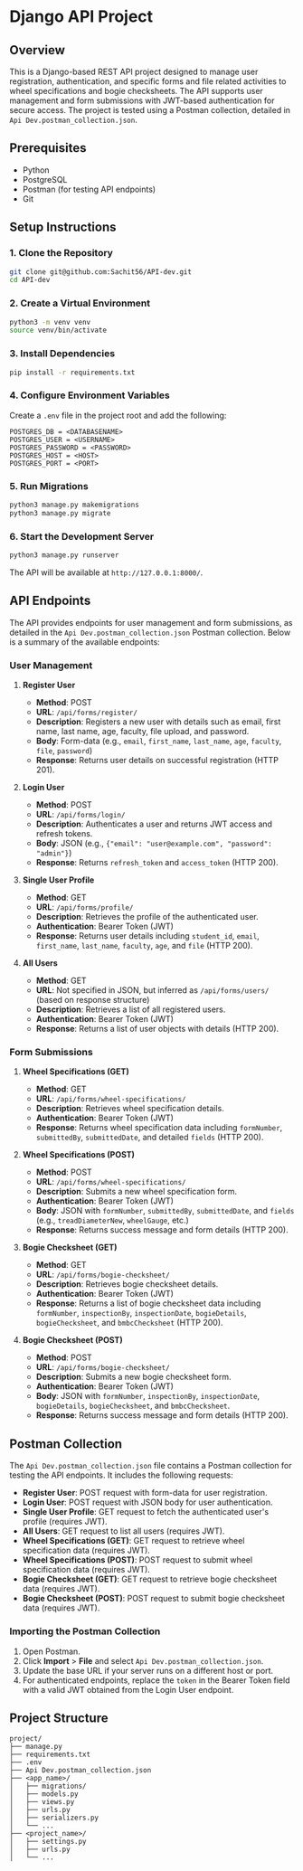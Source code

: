 # Django API Project

## Overview
This is a Django-based REST API project designed to manage user registration, authentication, and specific forms and file related activities to wheel specifications and bogie checksheets. The API supports user management and form submissions with JWT-based authentication for secure access. The project is tested using a Postman collection, detailed in `Api Dev.postman_collection.json`.

## Prerequisites
- Python
- PostgreSQL
- Postman (for testing API endpoints)
- Git

## Setup Instructions

### 1. Clone the Repository
```bash
git clone git@github.com:Sachit56/API-dev.git
cd API-dev 
```

### 2. Create a Virtual Environment
```bash
python3 -m venv venv
source venv/bin/activate
```

### 3. Install Dependencies
```bash
pip install -r requirements.txt
```

### 4. Configure Environment Variables
Create a `.env` file in the project root and add the following:
```
POSTGRES_DB = <DATABASENAME>
POSTGRES_USER = <USERNAME>
POSTGRES_PASSWORD = <PASSWORD>
POSTGRES_HOST = <HOST>
POSTGRES_PORT = <PORT>
```

### 5. Run Migrations
```bash
python3 manage.py makemigrations
python3 manage.py migrate
```

### 6. Start the Development Server
```bash
python3 manage.py runserver
```
The API will be available at `http://127.0.0.1:8000/`.

## API Endpoints
The API provides endpoints for user management and form submissions, as detailed in the `Api Dev.postman_collection.json` Postman collection. Below is a summary of the available endpoints:

### User Management
1. **Register User**
   - **Method**: POST
   - **URL**: `/api/forms/register/`
   - **Description**: Registers a new user with details such as email, first name, last name, age, faculty, file upload, and password.
   - **Body**: Form-data (e.g., `email`, `first_name`, `last_name`, `age`, `faculty`, `file`, `password`)
   - **Response**: Returns user details on successful registration (HTTP 201).

2. **Login User**
   - **Method**: POST
   - **URL**: `/api/forms/login/`
   - **Description**: Authenticates a user and returns JWT access and refresh tokens.
   - **Body**: JSON (e.g., `{"email": "user@example.com", "password": "admin"}`)
   - **Response**: Returns `refresh_token` and `access_token` (HTTP 200).

3. **Single User Profile**
   - **Method**: GET
   - **URL**: `/api/forms/profile/`
   - **Description**: Retrieves the profile of the authenticated user.
   - **Authentication**: Bearer Token (JWT)
   - **Response**: Returns user details including `student_id`, `email`, `first_name`, `last_name`, `faculty`, `age`, and `file` (HTTP 200).

4. **All Users**
   - **Method**: GET
   - **URL**: Not specified in JSON, but inferred as `/api/forms/users/` (based on response structure)
   - **Description**: Retrieves a list of all registered users.
   - **Authentication**: Bearer Token (JWT)
   - **Response**: Returns a list of user objects with details (HTTP 200).

### Form Submissions
1. **Wheel Specifications (GET)**
   - **Method**: GET
   - **URL**: `/api/forms/wheel-specifications/`
   - **Description**: Retrieves wheel specification details.
   - **Authentication**: Bearer Token (JWT)
   - **Response**: Returns wheel specification data including `formNumber`, `submittedBy`, `submittedDate`, and detailed `fields` (HTTP 200).

2. **Wheel Specifications (POST)**
   - **Method**: POST
   - **URL**: `/api/forms/wheel-specifications/`
   - **Description**: Submits a new wheel specification form.
   - **Authentication**: Bearer Token (JWT)
   - **Body**: JSON with `formNumber`, `submittedBy`, `submittedDate`, and `fields` (e.g., `treadDiameterNew`, `wheelGauge`, etc.)
   - **Response**: Returns success message and form details (HTTP 200).

3. **Bogie Checksheet (GET)**
   - **Method**: GET
   - **URL**: `/api/forms/bogie-checksheet/`
   - **Description**: Retrieves bogie checksheet details.
   - **Authentication**: Bearer Token (JWT)
   - **Response**: Returns a list of bogie checksheet data including `formNumber`, `inspectionBy`, `inspectionDate`, `bogieDetails`, `bogieChecksheet`, and `bmbcChecksheet` (HTTP 200).

4. **Bogie Checksheet (POST)**
   - **Method**: POST
   - **URL**: `/api/forms/bogie-checksheet/`
   - **Description**: Submits a new bogie checksheet form.
   - **Authentication**: Bearer Token (JWT)
   - **Body**: JSON with `formNumber`, `inspectionBy`, `inspectionDate`, `bogieDetails`, `bogieChecksheet`, and `bmbcChecksheet`.
   - **Response**: Returns success message and form details (HTTP 200).

## Postman Collection
The `Api Dev.postman_collection.json` file contains a Postman collection for testing the API endpoints. It includes the following requests:
- **Register User**: POST request with form-data for user registration.
- **Login User**: POST request with JSON body for user authentication.
- **Single User Profile**: GET request to fetch the authenticated user's profile (requires JWT).
- **All Users**: GET request to list all users (requires JWT).
- **Wheel Specifications (GET)**: GET request to retrieve wheel specification data (requires JWT).
- **Wheel Specifications (POST)**: POST request to submit wheel specification data (requires JWT).
- **Bogie Checksheet (GET)**: GET request to retrieve bogie checksheet data (requires JWT).
- **Bogie Checksheet (POST)**: POST request to submit bogie checksheet data (requires JWT).

### Importing the Postman Collection
1. Open Postman.
2. Click **Import** > **File** and select `Api Dev.postman_collection.json`.
3. Update the base URL if your server runs on a different host or port.
4. For authenticated endpoints, replace the `token` in the Bearer Token field with a valid JWT obtained from the Login User endpoint.

## Project Structure
```
project/
├── manage.py
├── requirements.txt
├── .env
├── Api Dev.postman_collection.json
├── <app_name>/
│   ├── migrations/
│   ├── models.py
│   ├── views.py
│   ├── urls.py
│   ├── serializers.py
│   └── ...
├── <project_name>/
│   ├── settings.py
│   ├── urls.py
│   └── ...
```